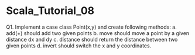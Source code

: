 # Scala_Tutorial_08

Q1. Implement a case class Point(x,y) and create following methods:
    a. add(+) should add two given points
    b. move should move a point by a given distance dx and dy
    c. distance should return the distance between two given points
    d. invert should switch the x and y coordinates.
